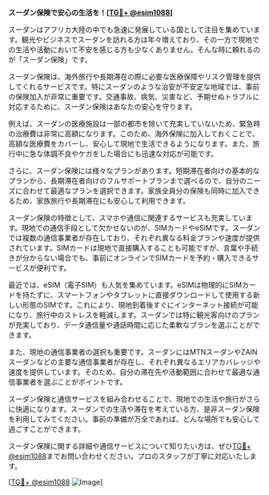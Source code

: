**スーダン保険で安心の生活を！[[TG💪+ @esim1088](https://t.me/s/esim1088)]**

スーダンはアフリカ大陸の中でも急速に発展している国として注目を集めています。観光やビジネスでスーダンを訪れる方は年々増えており、その一方で現地での生活や活動において不安を感じる方も少なくありません。そんな時に頼れるのが「スーダン保険」です。

スーダン保険は、海外旅行や長期滞在の際に必要な医療保障やリスク管理を提供してくれるサービスです。特にスーダンのような治安が不安定な地域では、事前の保険加入が非常に重要です。交通事故、病気、災害など、予期せぬトラブルに対応するために、スーダン保険はあなたの安心を守ります。

例えば、スーダンの医療施設は一部の都市を除いて充実していないため、緊急時の治療費は非常に高額になります。このため、海外保険に加入しておくことで、高額な医療費をカバーし、安心して現地で生活できるようになります。また、旅行中に急な体調不良やケガをした場合にも迅速な対応が可能です。

さらに、スーダン保険には様々なプランがあります。短期滞在者向けの基本的なプランから、長期滞在者向けのフルサポートプランまで選べるので、自分のニーズに合わせて最適なプランを選択できます。家族全員分の保険も同時に加入できるため、家族旅行や長期滞在にも安心して利用できます。

スーダン保険の特徴として、スマホや通信に関連するサービスも充実しています。現地での通信手段として欠かせないのが、SIMカードやeSIMです。スーダンでは複数の通信事業者が存在しており、それぞれ異なる料金プランや速度が提供されています。SIMカードは現地で直接購入することも可能ですが、言葉や手続きが分からない場合でも、事前にオンラインでSIMカードを予約・購入できるサービスが便利です。

最近では、eSIM（電子SIM）も人気を集めています。eSIMは物理的にSIMカードを持たずに、スマートフォンやタブレットに直接ダウンロードして使用する新しい形態のSIMです。これにより、現地到着後すぐにインターネット接続が可能になり、旅行中のストレスを軽減します。スーダンでは特に観光客向けのプランが充実しており、データ通信量や通話時間に応じた柔軟なプランを選ぶことができます。

また、現地の通信事業者の選択も重要です。スーダンにはMTNスーダンやZAINスーダンなどの主要な通信事業者が存在し、それぞれ異なるエリアカバレッジや速度を提供しています。そのため、自分の滞在先や活動範囲に合わせて最適な通信事業者を選ぶことがポイントです。

スーダン保険と通信サービスを組み合わせることで、現地での生活や旅行がさらに快適になります。スーダンでの生活や滞在を考えている方、是非スーダン保険を利用してみてください。事前の準備が万全であれば、どんな場所でも安心して過ごすことができます。

スーダン保険に関する詳細や通信サービスについて知りたい方は、ぜひ[TG💪+ @esim1088](https://t.me/s/esim1088)までお問い合わせください。プロのスタッフが丁寧に対応いたします。

[[TG💪+ @esim1088](https://t.me/s/esim1088) ![Image](https://i.postimg.cc/Y0z9fWf4/image.png)]